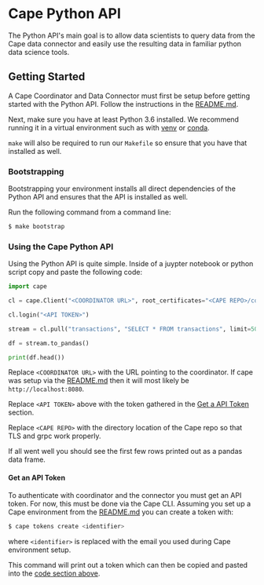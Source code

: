 # Cape Python API

The Python API's main goal is to allow data scientists to query data from the
Cape data connector and easily use the resulting data in familiar python data science tools.

## Getting Started

A Cape Coordinator and Data Connector must first be setup before getting started with the Python API.
Follow the instructions in the [README.md](https://github.com/capeprivacy/cape/blob/master/README.md).

Next, make sure you have at least Python 3.6 installed. We recommend running it in a virtual environment
such as with [venv](https://docs.python.org/3/library/venv.html) or
[conda](https://www.anaconda.com/products/individual).

`make` will also be required to run our `Makefile` so ensure that you have that installed as well.

### Bootstrapping

Bootstrapping your environment installs all direct dependencies of the Python API
and ensures that the API is installed as well.

Run the following command from a command line:

```bash
$ make bootstrap
```

### Using the Cape Python API

Using the Python API is quite simple. Inside of a juypter notebook or python script copy and paste the following code:

```python
import cape

cl = cape.Client("<COORDINATOR URL>", root_certificates="<CAPE REPO>/connector/certs/localhost.crt")

cl.login("<API TOKEN>")

stream = cl.pull("transactions", "SELECT * FROM transactions", limit=50)

df = stream.to_pandas()

print(df.head())
```

Replace `<COORDINATOR URL>` with the URL pointing to the coordinator. If cape was setup via the [README.md](https://github.com/capeprivacy/cape/blob/master/README.md)
then it will most likely be `http://localhost:8080`.

Replace `<API TOKEN>` above with the token gathered in the [Get a API Token](#get-a-api-token) section.

Replace `<CAPE REPO>` with the directory location of the Cape repo so that TLS and grpc work properly.

If all went well you should see the first few rows printed out as a pandas data frame.

#### Get an API Token

To authenticate with coordinator and the connector you must get an API token. For now, this must be done
via the Cape CLI. Assuming you set up a Cape environment from the
[README.md](https://github.com/capeprivacy/cape/blob/master/README.md) you can create a token with:

```bash
$ cape tokens create <identifier>
```

where `<identifier>` is replaced with the email you used during Cape environment setup.

This command will print out a token which can then be copied and pasted into
the [code section above](#using-the-cape-python-api).

